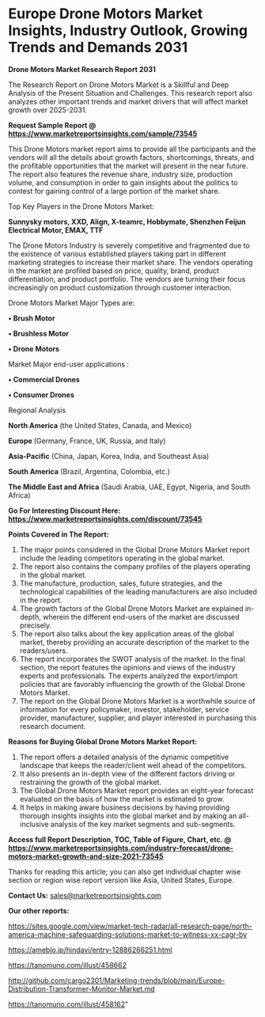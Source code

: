  # Europe Drone Motors Market Insights, Industry Outlook, Growing Trends and Demands 2031

<strong>Drone Motors Market Research Report 2031</strong>

The Research Report on Drone Motors Market is a Skillful and Deep Analysis of the Present Situation and Challenges. This research report also analyzes other important trends and market drivers that will affect market growth over 2025-2031.

<strong>Request Sample Report @ <a href=https://www.marketreportsinsights.com/sample/73545>https://www.marketreportsinsights.com/sample/73545</a></strong>

This Drone Motors market report aims to provide all the participants and the vendors will all the details about growth factors, shortcomings, threats, and the profitable opportunities that the market will present in the near future. The report also features the revenue share, industry size, production volume, and consumption in order to gain insights about the politics to contest for gaining control of a large portion of the market share.

Top Key Players in the Drone Motors Market:

<strong>Sunnysky motors, XXD, Align, X-teamrc, Hobbymate, Shenzhen Feijun Electrical Motor, EMAX, TTF</strong>

The Drone Motors Industry is severely competitive and fragmented due to the existence of various established players taking part in different marketing strategies to increase their market share. The vendors operating in the market are profiled based on price, quality, brand, product differentiation, and product portfolio. The vendors are turning their focus increasingly on product customization through customer interaction.

Drone Motors Market Major Types are:

<strong>• Brush Motor

• Brushless Motor

• Drone Motors</strong>

Market Major end-user applications :

<strong>• Commercial Drones

• Consumer Drones</strong>

Regional Analysis

</u><strong><b>North America</b></strong> (the United States, Canada, and Mexico)

<strong><b>Europe </b></strong>(Germany, France, UK, Russia, and Italy)

<strong><b>Asia-Pacific</b></strong> (China, Japan, Korea, India, and Southeast Asia)

<strong><b>South America</b></strong> (Brazil, Argentina, Colombia, etc.)

<strong><b>The Middle East and Africa</b></strong> (Saudi Arabia, UAE, Egypt, Nigeria, and South Africa)

<strong>Go For Interesting Discount Here: <a href=https://www.marketreportsinsights.com/discount/73545>https://www.marketreportsinsights.com/discount/73545</a></strong>

<strong>Points Covered in The Report:</strong>
<ol>
  <li>The major points considered in the Global Drone Motors Market report include the leading competitors operating in the global market.</li>
  <li>The report also contains the company profiles of the players operating in the global market.</li>
  <li>The manufacture, production, sales, future strategies, and the technological capabilities of the leading manufacturers are also included in the report.</li>
  <li>The growth factors of the Global Drone Motors Market are explained in-depth, wherein the different end-users of the market are discussed precisely.</li>
  <li>The report also talks about the key application areas of the global market, thereby providing an accurate description of the market to the readers/users.</li>
  <li>The report incorporates the SWOT analysis of the market. In the final section, the report features the opinions and views of the industry experts and professionals. The experts analyzed the export/import policies that are favorably influencing the growth of the Global Drone Motors Market.</li>
  <li>The report on the Global Drone Motors Market is a worthwhile source of information for every policymaker, investor, stakeholder, service provider, manufacturer, supplier, and player interested in purchasing this research document.</li>
</ol>
<strong>Reasons for Buying Global Drone Motors Market Report:</strong>

<ol>
  <li>The report offers a detailed analysis of the dynamic competitive landscape that keeps the reader/client well ahead of the competitors.</li>
  <li>It also presents an in-depth view of the different factors driving or restraining the growth of the global market.</li>
  <li>The Global Drone Motors Market report provides an eight-year forecast evaluated on the basis of how the market is estimated to grow.</li>
  <li>It helps in making aware business decisions by having providing thorough insights insights into the global market and by making an all-inclusive analysis of the key market segments and sub-segments.</li>
</ol>
<strong>Access full Report Description, TOC, Table of Figure, Chart, etc. @ <a href=https://www.marketreportsinsights.com/industry-forecast/drone-motors-market-growth-and-size-2021-73545>https://www.marketreportsinsights.com/industry-forecast/drone-motors-market-growth-and-size-2021-73545</a></strong>


Thanks for reading this article; you can also get individual chapter wise section or region wise report version like Asia, United States, Europe.

<strong>Contact Us:</strong>
sales@marketreportsinsights.com

<strong>Our other reports:</strong>

<a href=https://sites.google.com/view/market-tech-radar/all-research-page/north-america-machine-safeguarding-solutions-market-to-witness-xx-cagr-by>https://sites.google.com/view/market-tech-radar/all-research-page/north-america-machine-safeguarding-solutions-market-to-witness-xx-cagr-by</a>

<a href=https://ameblo.jp/hindavi/entry-12886266251.html>https://ameblo.jp/hindavi/entry-12886266251.html</a>

<a href=https://tanomuno.com/illust/458662>https://tanomuno.com/illust/458662</a>

<a href=http://github.com/cargo2301/Marketing-trends/blob/main/Europe-Distribution-Transformer-Monitor-Market.md>http://github.com/cargo2301/Marketing-trends/blob/main/Europe-Distribution-Transformer-Monitor-Market.md</a>

<a href=https://tanomuno.com/illust/458162>https://tanomuno.com/illust/458162</a>"
